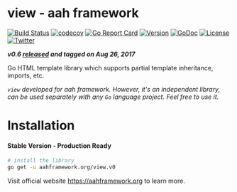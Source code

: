# view - aah framework
[![Build Status](https://travis-ci.org/go-aah/view.svg?branch=master)](https://travis-ci.org/go-aah/view) [![codecov](https://codecov.io/gh/go-aah/view/branch/master/graph/badge.svg)](https://codecov.io/gh/go-aah/view/branch/master) [![Go Report Card](https://goreportcard.com/badge/aahframework.org/view.v0)](https://goreportcard.com/report/aahframework.org/view.v0) [![Version](https://img.shields.io/badge/version-0.6-blue.svg)](https://github.com/go-aah/view/releases/latest) [![GoDoc](https://godoc.org/aahframework.org/view.v0?status.svg)](https://godoc.org/aahframework.org/view.v0)  [![License](https://img.shields.io/github/license/go-aah/view.svg)](LICENSE) [![Twitter](https://img.shields.io/badge/twitter-@aahframework-55acee.svg)](https://twitter.com/aahframework)

***v0.6 [released](https://github.com/go-aah/view/releases/latest) and tagged on Aug 26, 2017***

Go HTML template library which supports partial template inheritance, imports, etc.

*`view` developed for aah framework. However, it's an independent library, can be used separately with any `Go` language project. Feel free to use it.*

# Installation
#### Stable Version - Production Ready
```bash
# install the library
go get -u aahframework.org/view.v0
```

Visit official website https://aahframework.org to learn more.

